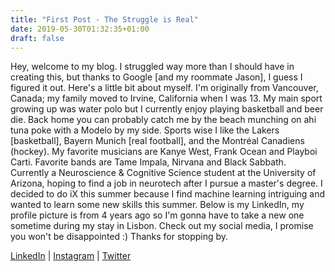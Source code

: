 ```yaml
---
title: "First Post - The Struggle is Real"
date: 2019-05-30T01:32:35+01:00
draft: false
---
```


 Hey, welcome to my blog. I struggled way more than I should have in creating this, but thanks to Google [and my roommate Jason], I guess I figured it out. Here's a little bit about myself. I'm originally from Vancouver, Canada; my family moved to Irvine, California when I was 13. My main sport growing up was water polo but I currently enjoy playing basketball and beer die. Back home you can probably catch me by the beach munching on ahi tuna poke with a Modelo by my side. Sports wise I like the Lakers [basketball], Bayern Munich [real football], and the Montréal Canadiens (hockey). My favorite musicians are Kanye West, Frank Ocean and Playboi Carti. Favorite bands are Tame Impala, Nirvana and Black Sabbath. Currently a Neuroscience & Cognitive Science student at the University of Arizona, hoping to find a job in neurotech after I pursue a master's degree. I decided to do iX this summer because I find machine learning intriguing and wanted to learn some new skills this summer. Below is my LinkedIn, my profile picture is from 4 years ago so I'm gonna have to take a new one sometime during my stay in Lisbon. Check out my social media, I promise you won't be disappointed :) Thanks for stopping by.

[LinkedIn](https://www.linkedin.com/in/aria-dadmand-758855187/) |
[Instagram](https://www.instagram.com/ehria/) | 
[Twitter](https://www.twitter.com/ariadadmand)